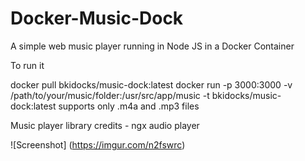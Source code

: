 # Docker-Music-Dock
A simple web music player running in Node JS in a Docker Container


To run it

docker pull bkidocks/music-dock:latest
docker run -p 3000:3000 -v /path/to/your/music/folder:/usr/src/app/music -t bkidocks/music-dock:latest
supports only .m4a and .mp3 files


Music player library credits - ngx audio player

![Screenshot]
(https://imgur.com/n2fswrc)
